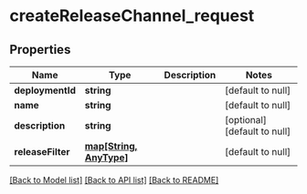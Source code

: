 # createReleaseChannel_request

## Properties
Name | Type | Description | Notes
------------ | ------------- | ------------- | -------------
**deploymentId** | **string** |  | [default to null]
**name** | **string** |  | [default to null]
**description** | **string** |  | [optional] [default to null]
**releaseFilter** | [**map[String, AnyType]**](AnyType.md) |  | [default to null]

[[Back to Model list]](../README.md#documentation-for-models) [[Back to API list]](../README.md#documentation-for-api-endpoints) [[Back to README]](../README.md)


